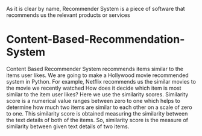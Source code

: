 As it is clear by name, Recommender System is a piece of software that recommends us the relevant products or services
# Content-Based-Recommendation-System
Content Based Recommender System recommends items similar to the items user likes. We are going to make a Hollywood movie recommended system in Python.
For example, Netflix recommends us the similar movies to the movie we recently watched
How does it decide which item is most similar to the item user likes? Here we use the similarity scores.
Similarity score is a numerical value ranges between zero to one which helps to determine how much two items are similar to each other on a
scale of zero to one. This similarity score is obtained measuring the similarity between the text details of both of the items. 
So, similarity score is the measure of similarity between given text details of two items.


